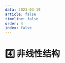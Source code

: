 ```yaml
---
data: 2023-03-19
article: false
timeline: false
order: 4
index: false
---
```

# :four: 非线性结构
<AutoCatalog />